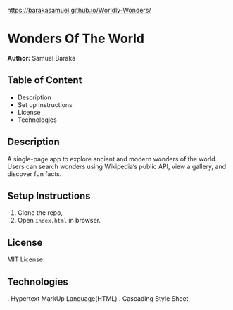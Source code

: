 https://barakasamuel.github.io/Worldly-Wonders/

# Wonders Of The World 
**Author:** Samuel Baraka  

## Table of Content
- Description
- Set up instructions
- License
- Technologies

## Description
A single-page app to explore ancient and modern wonders of the world. Users can search wonders using Wikipedia’s public API, view a gallery, and discover fun facts.

## Setup Instructions
1. Clone the repo,
2. Open `index.html` in browser.


## License
MIT License.

## Technologies
. Hypertext MarkUp Language(HTML)
. Cascading Style Sheet
